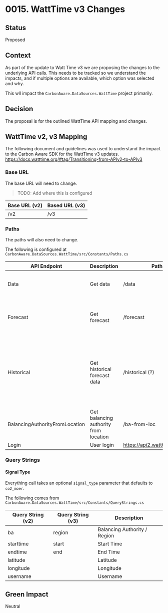 
# 0015. WattTime v3 Changes

## Status

Proposed

## Context
As part of the update to Watt Time v3 we are proposing the changes to the underlying API calls.  This needs to be tracked so we understand the impacts, and if multiple options are available, which option was selected and why.

This wll impact the `CarbonAware.DataSources.WattTime` project primarily.

## Decision

The proposal is for the outlined WattTime API mapping and changes.

## WattTime v2, v3 Mapping

The following document and guidelines was used to understand the impact to the Carbon Aware SDK for the WattTime v3 updates.  https://docs.watttime.org/#tag/Transitioning-from-APIv2-to-APIv3 

### Base URL
The base URL will need to change.
> TODO: Add where this is configured 

|Base URL (v2) | Based URL (v3) | 
|---|---|
| /v2 | /v3 |


### Paths
The paths will also need to change. 

The following is configured at  `CarbonAware.DataSources.WattTime/src/Constants/Paths.cs`

| API Endpoint | Description | Path (v2) | Path (v3) | Notes |
|--------------|-------------|-----------|-----------|---|
| Data         | Get data    | /data     | /historical          | Parameter changes outlined below. Start and End are now mandatory.
| Forecast     | Get forecast| /forecast | /forecast   | Forecast parameters have undergone broader changes, and it can no longer be used for historical data 
| Historical   | Get historical forecast data | /historical (?) | /forecast/historical (?)           | **We need to validate why historical was being used for the API, and what historical used to be, and whether this should be the new /forecast/historical or not.**
| BalancingAuthorityFromLocation | Get balancing authority from location | /ba-from-loc |           |
| Login        | User login  | https://api2.watttime.org/v2/login    | https://api.watttime.org/login | No other changes

### Query Strings

#### Signal Type
Everything call takes an optional `signal_type` parameter that defaults to `co2_moer`.  

The following comes from `CarbonAware.DataSources.WattTime/src/Constants/QueryStrings.cs` 

| Query String (v2)                   | Query String (v3)                 | Description                  |
|------------------------------------|----------------------------------|------------------------------|
| ba                                 | region                                  | Balancing Authority / Region |
| starttime                          | start                                 | Start Time                       |
| endtime                            | end                                 | End Time                         |
| latitude                           |                                  | Latitude                         |
| longitude                          |                                  | Longitude                        |
| username                           |                                  | Username                         |

## Green Impact  

Neutral

